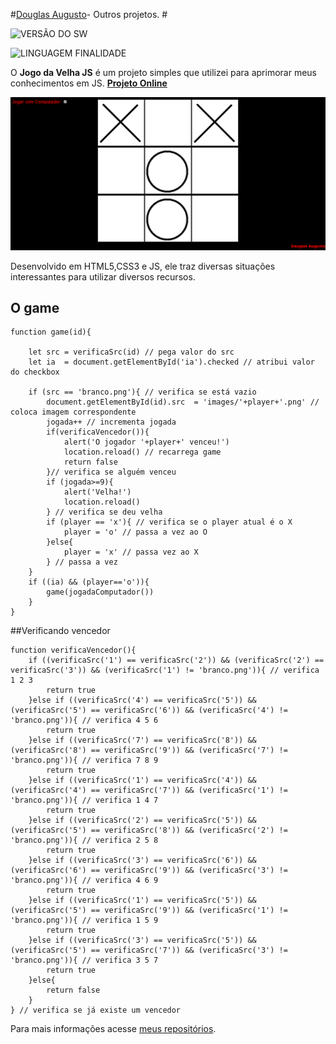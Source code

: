
#[Douglas Augusto](http://github.com/DouglasAugustoJunior)- Outros projetos. # 
 
![VERSÃO DO SW](https://img.shields.io/badge/Version-1.0-blue.svg)
 
![LINGUAGEM FINALIDADE](https://img.shields.io/badge/javascript-test-orange.svg)
 
O **Jogo da Velha JS** é um projeto simples que utilizei para aprimorar meus conhecimentos em JS. **[Projeto Online](https://douglasaugustojunior.github.io/JogodaVelhaJS/)**

![Imagem](https://github.com/DouglasAugustoJunior/JogodaVelhaJS/blob/master/images/game.PNG?raw=true)

Desenvolvido em HTML5,CSS3 e JS, ele traz diversas situações interessantes para utilizar diversos recursos.
 
## O game
 

    function game(id){

        let src = verificaSrc(id) // pega valor do src
        let ia  = document.getElementById('ia').checked // atribui valor do checkbox

        if (src == 'branco.png'){ // verifica se está vazio
            document.getElementById(id).src  = 'images/'+player+'.png' // coloca imagem correspondente
            jogada++ // incrementa jogada
            if(verificaVencedor()){
                alert('O jogador '+player+' venceu!')
                location.reload() // recarrega game
                return false
            }// verifica se alguém venceu
            if (jogada>=9){
                alert('Velha!')
                location.reload()
            } // verifica se deu velha
            if (player == 'x'){ // verifica se o player atual é o X
                player = 'o' // passa a vez ao O
            }else{
                player = 'x' // passa vez ao X
            } // passa a vez
        }
        if ((ia) && (player=='o')){
            game(jogadaComputador())
        }
    }

##Verificando vencedor

    function verificaVencedor(){
        if ((verificaSrc('1') == verificaSrc('2')) && (verificaSrc('2') == verificaSrc('3')) && (verificaSrc('1') != 'branco.png')){ // verifica 1 2 3
            return true
        }else if ((verificaSrc('4') == verificaSrc('5')) && (verificaSrc('5') == verificaSrc('6')) && (verificaSrc('4') != 'branco.png')){ // verifica 4 5 6
            return true
        }else if ((verificaSrc('7') == verificaSrc('8')) && (verificaSrc('8') == verificaSrc('9')) && (verificaSrc('7') != 'branco.png')){ // verifica 7 8 9
            return true
        }else if ((verificaSrc('1') == verificaSrc('4')) && (verificaSrc('4') == verificaSrc('7')) && (verificaSrc('1') != 'branco.png')){ // verifica 1 4 7
            return true
        }else if ((verificaSrc('2') == verificaSrc('5')) && (verificaSrc('5') == verificaSrc('8')) && (verificaSrc('2') != 'branco.png')){ // verifica 2 5 8
            return true
        }else if ((verificaSrc('3') == verificaSrc('6')) && (verificaSrc('6') == verificaSrc('9')) && (verificaSrc('3') != 'branco.png')){ // verifica 4 6 9
            return true
        }else if ((verificaSrc('1') == verificaSrc('5')) && (verificaSrc('5') == verificaSrc('9')) && (verificaSrc('1') != 'branco.png')){ // verifica 1 5 9
            return true
        }else if ((verificaSrc('3') == verificaSrc('5')) && (verificaSrc('5') == verificaSrc('7')) && (verificaSrc('3') != 'branco.png')){ // verifica 3 5 7
            return true
        }else{
            return false
        }
    } // verifica se já existe um vencedor


Para mais informações acesse [meus repositórios](http://github.com/DouglasAugustoJunior).